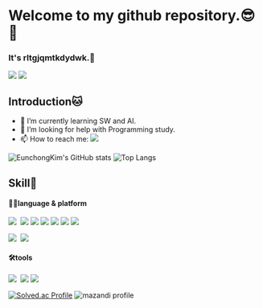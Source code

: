 # Welcome to my github repository.😎👾

### It's rltgjqmtkdydwk.👾
<a href="https://velog.io/@rltgjqmtkdydwk"><img src="https://img.shields.io/badge/Velog-3DDC84?style=plastic&logo=Blogger&logoColor=white"/></a>
<a href="https://www.notion.so/23-2-93563d5c9fe74cacb4276a675b2d3514"><img src="https://img.shields.io/badge/Notion-000000?style=plastic&logo=Notion&logoColor=white"></a>

## Introduction🐱
- 🌱 I’m currently learning SW and AI.
- 🤔 I’m looking for help with Programming study.
- 📫 How to reach me: <a href="slvrcods22@gmail.com"><img src="https://img.shields.io/badge/Gmail-EA4335?style=plastic&logo=Gmail&logoColor=white"></a>

![EunchongKim's GitHub stats](https://github-readme-stats.vercel.app/api?username=rltgjqmtkdydwk&show_icons=true&theme=rose_pine)
![Top Langs](https://github-readme-stats.vercel.app/api/top-langs/?username=rltgjqmtkdydwk&layout=compact&theme=rose_pine)

## Skill💫
#### 👩‍💻language & platform
<img src="https://img.shields.io/badge/Python-3776AB?style=flat-square&logo=python&logoColor=white">&nbsp;
<img src="https://img.shields.io/badge/HTML5-E34F26?style=flat-square&logo=html5&logoColor=white">
<img src="https://img.shields.io/badge/CSS3-1572B6?style=flat-square&logo=css3&logoColor=white">
<img src="https://img.shields.io/badge/Javascript-F7DF1E?style=flat-square&logo=javascript&logoColor=white">
<img src="https://img.shields.io/badge/Dart-0175C2?style=flat-square&logo=dart&logoColor=white">
<img src="https://img.shields.io/badge/C-A8B9CC?style=flat-square&logo=c&logoColor=white">
<img src="https://img.shields.io/badge/Java-007396?style=flat-square&logo=openjdk&logoColor=white">

<img src="https://img.shields.io/badge/Flutter-02569B?style=flat-square&logo=flutter&logoColor=white">&nbsp; 
<img src="https://img.shields.io/badge/Spring-6DB33F?style=flat-square&logo=spring&logoColor=white">

#### 🛠️tools
<img src="https://img.shields.io/badge/Visual%20Studio%20Code-007ACC?style=flat-square&logo=visualstudiocode&logoColor=white">&nbsp; 
<img src="https://img.shields.io/badge/Xcode-147EFB?style=flat-square&logo=xcode&logoColor=white">
<img src="https://img.shields.io/badge/Android%20Studio-3DDC84?style=flat-square&logo=androidstudio&logoColor=white">

[![Solved.ac Profile](http://mazassumnida.wtf/api/v2/generate_badge?boj=kipykari0)](https://solved.ac/kipykari0)
![mazandi profile](http://mazandi.herokuapp.com/api?handle=kipykari0&theme=dark)


<!--
### Hi there 👋
**rltgjqmtkdydwk/rltgjqmtkdydwk** is a ✨ _special_ ✨ repository because its `README.md` (this file) appears on your GitHub profile.

Here are some ideas to get you started:

#### introduction
- 🔭 I’m currently working on ...

- 🌱 I’m currently learning ...

- 👯 I’m looking to collaborate on ...

- 🤔 I’m looking for help with ...

- 💬 Ask me about ...

- 📫 How to reach me: ...

- 😄 Pronouns: ...

- ⚡ Fun fact: 
-->
